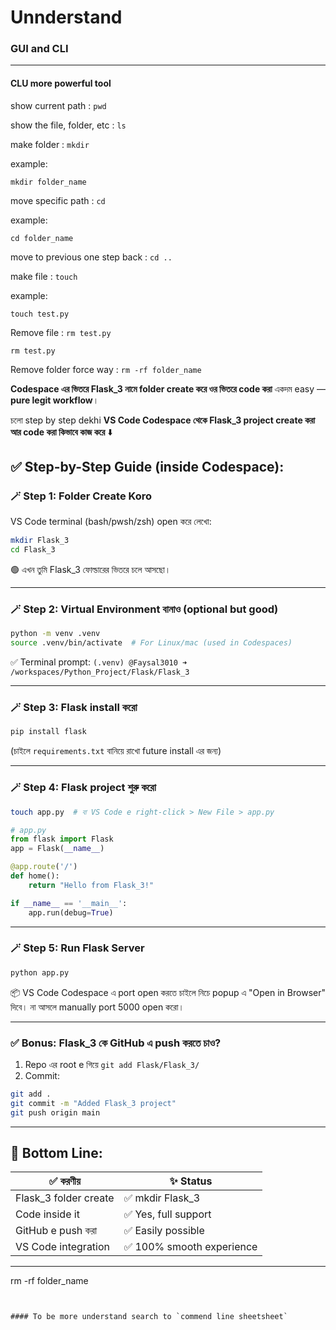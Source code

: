# Unnderstand

### GUI and CLI
---

#### CLU more powerful tool

show current path : `pwd`

show the file, folder, etc : `ls`

make folder : `mkdir` 

example:
```
mkdir folder_name
```
move specific path : `cd`

example:
```
cd folder_name
```

move to previous one step back : `cd ..`


make file : `touch`

example:
```
touch test.py
```
Remove file : `rm test.py`

```
rm test.py
```

Remove folder force way :  `rm -rf folder_name`






**Codespace এর ভিতরে Flask\_3 নামে folder create করে ওর ভিতরে code করা** একদম easy — **pure legit workflow**।

চলো step by step dekhi **VS Code Codespace থেকে Flask\_3 project create করা আর code করা কিভাবে কাজ করে** ⬇️



## ✅ Step-by-Step Guide (inside Codespace):

### 🪄 Step 1: Folder Create Koro

VS Code terminal (bash/pwsh/zsh) open করে লেখো:

```bash
mkdir Flask_3
cd Flask_3
```

🟢 এখন তুমি Flask\_3 ফোল্ডারের ভিতরে চলে আসছো।

---

### 🪄 Step 2: Virtual Environment বানাও (optional but good)

```bash
python -m venv .venv
source .venv/bin/activate  # For Linux/mac (used in Codespaces)
```

✅ Terminal prompt: `(.venv) @Faysal3010 ➜ /workspaces/Python_Project/Flask/Flask_3`

---

### 🪄 Step 3: Flask install করো

```bash
pip install flask
```

(চাইলে `requirements.txt` বানিয়ে রাখো future install এর জন্য)

---

### 🪄 Step 4: Flask project শুরু করো

```bash
touch app.py  # বা VS Code e right-click > New File > app.py
```

```python
# app.py
from flask import Flask
app = Flask(__name__)

@app.route('/')
def home():
    return "Hello from Flask_3!"

if __name__ == '__main__':
    app.run(debug=True)
```

---

### 🪄 Step 5: Run Flask Server

```bash
python app.py
```

📦 VS Code Codespace এ port open করতে চাইলে নিচে popup এ "Open in Browser" দিবে। না আসলে manually port 5000 open করো।

---

### ✅ Bonus: Flask\_3 কে GitHub এ push করতে চাও?

1. Repo এর root e গিয়ে `git add Flask/Flask_3/`
2. Commit:

```bash
git add .
git commit -m "Added Flask_3 project"
git push origin main
```

---

## 🧠 Bottom Line:

| ✅ করণীয়                | ✨ Status                 |
| ---------------------- | ------------------------ |
| Flask\_3 folder create | ✅ mkdir Flask\_3         |
| Code inside it         | ✅ Yes, full support      |
| GitHub e push করা      | ✅ Easily possible        |
| VS Code integration    | ✅ 100% smooth experience |

---


rm -rf folder_name
```


#### To be more understand search to `commend line sheetsheet`

